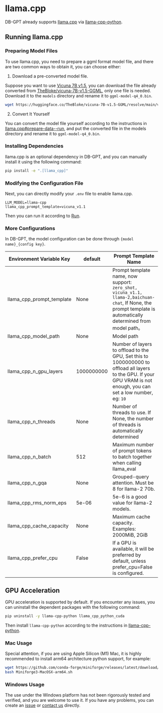 llama.cpp
==================================


DB-GPT already supports [llama.cpp](https://github.com/ggerganov/llama.cpp) via [llama-cpp-python](https://github.com/abetlen/llama-cpp-python).

## Running llama.cpp

### Preparing Model Files

To use llama.cpp, you need to prepare a ggml format model file, and there are two common ways to obtain it, you can choose either:

1. Download a pre-converted model file.

Suppose you want to use [Vicuna 7B v1.5](https://huggingface.co/lmsys/vicuna-7b-v1.5), you can download the file already converted from [TheBloke/vicuna-7B-v1.5-GGML](https://huggingface.co/TheBloke/vicuna-7B-v1.5-GGML), only one file is needed. Download it to the `models` directory and rename it to `ggml-model-q4_0.bin`.

```bash
wget https://huggingface.co/TheBloke/vicuna-7B-v1.5-GGML/resolve/main/vicuna-7b-v1.5.ggmlv3.q4_K_M.bin -O models/ggml-model-q4_0.bin
```

2. Convert It Yourself

You can convert the model file yourself according to the instructions in [llama.cpp#prepare-data--run](https://github.com/ggerganov/llama.cpp#prepare-data--run), and put the converted file in the models directory and rename it to `ggml-model-q4_0.bin`.

### Installing Dependencies

llama.cpp is an optional dependency in DB-GPT, and you can manually install it using the following command:

```bash
pip install -e ".[llama_cpp]"
```

### Modifying the Configuration File

Next, you can directly modify your `.env` file to enable llama.cpp.

```env
LLM_MODEL=llama-cpp
llama_cpp_prompt_template=vicuna_v1.1
```

Then you can run it according to [Run](https://db-gpt.readthedocs.io/en/latest/getting_started/install/deploy/deploy.html#run).


### More Configurations

In DB-GPT, the model configuration can be done through  `{model name}_{config key}`.

| Environment Variable Key      | default | Prompt Template Name|
|----------|-----------| ----------- |
| llama_cpp_prompt_template | None | Prompt template name, now support: `zero_shot, vicuna_v1.1, llama-2,baichuan-chat`, If None, the prompt template is automatically determined from model path。 |
| llama_cpp_model_path |  None  | Model path |
| llama_cpp_n_gpu_layers | 1000000000 |Number of layers to offload to the GPU, Set this to 1000000000 to offload all layers to the GPU. If your GPU VRAM is not enough, you can set a low number, eg: `10` | 
| llama_cpp_n_threads |  None  | Number of threads to use. If None, the number of threads is automatically determined |
| llama_cpp_n_batch |  512  | Maximum number of prompt tokens to batch together when calling llama_eval |
| llama_cpp_n_gqa | None   | Grouped-query attention. Must be 8 for llama-2 70b.|
| llama_cpp_rms_norm_eps |  5e-06  | 5e-6 is a good value for llama-2 models.|
| llama_cpp_cache_capacity |  None  | Maximum cache capacity. Examples: 2000MiB, 2GiB |
| llama_cpp_prefer_cpu |  False  | If a GPU is available, it will be preferred by default, unless prefer_cpu=False is configured. |

## GPU Acceleration

GPU acceleration is supported by default. If you encounter any issues, you can uninstall the dependent packages with the following command:
```bash
pip uninstall -y llama-cpp-python llama_cpp_python_cuda
```

Then install `llama-cpp-python` according to the instructions in [llama-cpp-python](https://github.com/abetlen/llama-cpp-python/blob/main/README.md).


### Mac Usage

Special attention, if you are using Apple Silicon (M1) Mac, it is highly recommended to install arm64 architecture python support, for example:

```bash
wget https://github.com/conda-forge/miniforge/releases/latest/download/Miniforge3-MacOSX-arm64.sh
bash Miniforge3-MacOSX-arm64.sh
```

### Windows Usage

The use under the Windows platform has not been rigorously tested and verified, and you are welcome to use it. If you have any problems, you can create an [issue](https://github.com/eosphoros-ai/DB-GPT/issues) or [contact us](https://github.com/eosphoros-ai/DB-GPT/tree/main#contact-information) directly.
